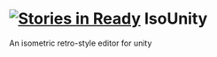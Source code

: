 [![Stories in Ready](https://badge.waffle.io/victormafire/isounity.png?label=ready&title=Ready)](https://waffle.io/victormafire/isounity)
IsoUnity
========

An isometric retro-style editor for unity
